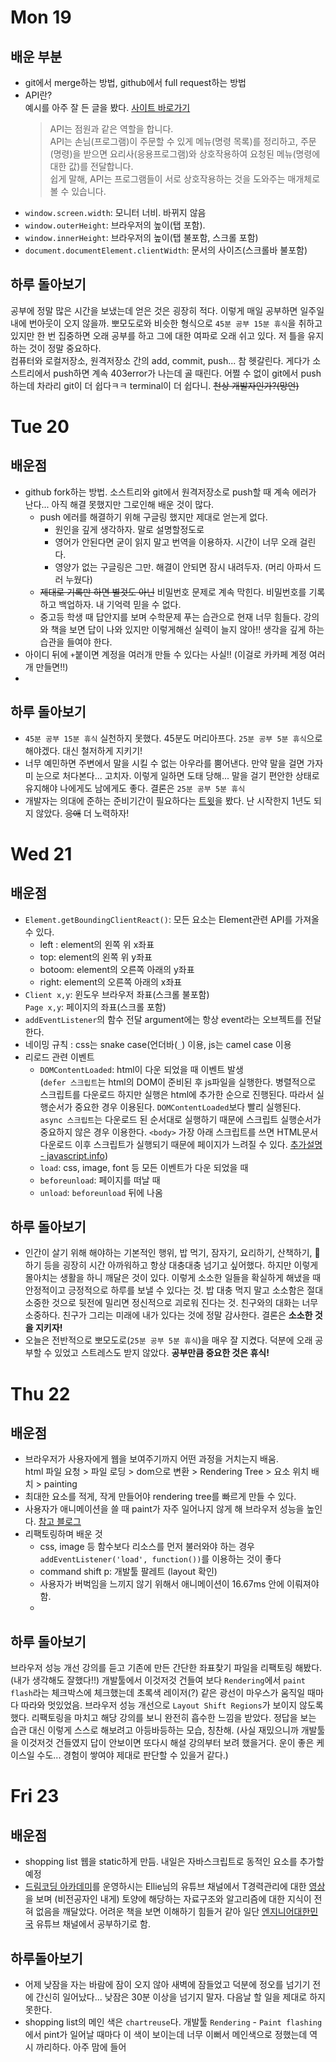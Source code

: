 # Mon 19
## 배운 부분
- git에서 merge하는 방법, github에서 full request하는 방법
- API란? <br/>
  예시를 아주 잘 든 글을 봤다. [사이트 바로가기](http://blog.wishket.com/api%EB%9E%80-%EC%89%BD%EA%B2%8C-%EC%84%A4%EB%AA%85-%EA%B7%B8%EB%A6%B0%ED%81%B4%EB%9D%BC%EC%9D%B4%EC%96%B8%ED%8A%B8/)
  > API는 점원과 같은 역할을 합니다.<br/>
  > API는 손님(프로그램)이 주문할 수 있게 메뉴(명령 목록)를 정리하고, 주문(명령)을 받으면 요리사(응용프로그램)와 상호작용하여 요청된 메뉴(명령에 대한 값)를 전달합니다.<br/>
  > 쉽게 말해, API는 프로그램들이 서로 상호작용하는 것을 도와주는 매개체로 볼 수 있습니다.
* `window.screen.width`: 모니터 너비. 바뀌지 않음
* `window.outerHeight`: 브라우저의 높이(탭 포함).
* `window.innerHeight`: 브라우저의 높이(탭 불포함, 스크롤 포함)
* `document.documentElement.clientWidth`: 문서의 사이즈(스크롤바 불포함)

## 하루 돌아보기
공부에 정말 많은 시간을 보냈는데 얻은 것은 굉장히 적다. 이렇게 매일 공부하면 일주일 내에 번아웃이 오지 않을까. 뽀모도로와 비슷한 형식으로 `45분 공부 15분 휴식`을 취하고 있지만 한 번 집중하면 오래 공부를 하고 그에 대한 여파로 오래 쉬고 있다. 저 틀을 유지하는 것이 정말 중요하다.
<br/>
컴퓨터와 로컬저장소, 원격저장소 간의 add, commit, push... 참 헷갈린다. 게다가 소스트리에서 push하면 계속 403error가 나는데 골 때린다. 어쩔 수 없이 git에서 push하는데 차라리 git이 더 쉽다ㅋㅋ terminal이 더 쉽다니. ~~천상 개발자인가?(망언)~~


# Tue 20
## 배운점
- github fork하는 방법. 소스트리와 git에서 원격저장소로 push할 때 계속 에러가 난다... 아직 해결 못했지만 그로인해 배운 것이 많다.
  - push 에러를 해결하기 위해 구글링 했지만 제대로 얻는게 없다.
    - 원인을 깊게 생각하자. 말로 설명할정도로
    - 영어가 안된다면 굳이 읽지 말고 번역을 이용하자. 시간이 너무 오래 걸린다.
    - 영양가 없는 구글링은 그만. 해결이 안되면 잠시 내려두자. (머리 아파서 드러 누웠다)
  - ~~제대로 기록만 하면 별것도 아닌~~ 비밀번호 문제로 계속 막힌다. 비밀번호를 기록하고 백업하자. 내 기억력 믿을 수 없다.
  - 중고등 학생 때 답안지를 보며 수학문제 푸는 습관으로 현재 너무 힘들다. 강의와 책을 보면 답이 나와 있지만 이렇게해선 실력이 늘지 않아!! 생각을 깊게 하는 습관을 들여야 한다.
- 아이디 뒤에 `+`붙이면 계정을 여러개 만들 수 있다는 사실!! (이걸로 카카페 계정 여러개 만들면!!)
- 
## 하루 돌아보기
* `45분 공부 15분 휴식` 실천하지 못했다. 45분도 머리아프다. `25분 공부 5분 휴식`으로 해야겠다. 대신 철저하게 지키기!
* 너무 예민하면 주변에서 말을 시킬 수 없는 아우라를 뿜어낸다. 만약 말을 걸면 가자미 눈으로 처다본다... 고치자. 이렇게 일하면 도태 당해... 말을 걸기 편안한 상태로 유지해야 나에게도 남에게도 좋다. 결론은 `25분 공부 5분 휴식`
* 개발자는 의대에 준하는 준비기간이 필요하다는 [트윗](https://twitter.com/golbin/status/1384454871856803843?s=21)을 봤다. 난 시작한지 1년도 되지 않았다. ~~응애~~ 더 노력하자!


# Wed 21
## 배운점
- `Element.getBoundingClientReact()`: 모든 요소는 Element관련 API를 가져올 수 있다.
  - left : element의 왼쪽 위 x좌표
  - top: element의 왼쪽 위 y좌표
  - botoom: element의 오른쪽 아래의 y좌표
  - right: element의 오른쪽 아래의 x좌표
- `Client x,y`: 윈도우 브라우저 좌표(스크롤 불포함)<br/>
  `Page x,y`: 페이지의 좌표(스크롤 포함)<br/>
- `addEventListener`의 함수 전달 argument에는 항상 event라는 오브젝트를 전달한다.
- 네이밍 규칙 : css는 snake case(언더바(`_`) 이용, js는 camel case 이용
- 리로드 관련 이벤트
  - `DOMContentLoaded`: html이 다운 되었을 때 이벤트 발생<br/>
    (`defer 스크립트`는 html의 DOM이 준비된 후 js파일을 실행한다. 병렬적으로 스크립트를 다운로드 하지만 실행은 html에 추가한 순으로 진행된다. 따라서 실행순서가 중요한 경우 이용된다. `DOMContentLoaded`보다 빨리 실행된다. <br/>
    `async 스크립트`는 다운로드 된 순서대로 실행하기 때문에 스크립트 실행순서가 중요하지 않은 경우 이용한다.
    `<body>` 가장 아래 스크립트를 쓰면 HTML문서 다운로드 이후 스크립트가 실행되기 때문에 페이지가 느려질 수 있다. [추가설명 - javascript.info](https://ko.javascript.info/script-async-defer))
  - `load`: css, image, font 등 모든 이벤트가 다운 되었을 때
  - `beforeunload`: 페이지를 떠날 때
  - `unload`: `beforeunload` 뒤에 나옴

## 하루 돌아보기
- 인간이 살기 위해 해야하는 기본적인 행위, 밥 먹기, 잠자기, 요리하기, 산책하기, 💩하기 등을 굉장히 시간 아까워하고 항상 대충대충 넘기고 싶어했다. 하지만 이렇게 몰아치는 생활을 하니 깨달은 것이 있다. 이렇게 소소한 일들을 확실하게 해냈을 때 안정적이고 긍정적으로 하루를 보낼 수 있다는 것. 밥 대충 먹지 말고 소소함은 절대 소중한 것으로 뒷전에 밀리면 정신적으로 괴로워 진다는 것. 친구와의 대화는 너무 소중하다. 친구가 그리는 미래에 내가 있다는 것에 정말 감사한다. 결론은 **소소한 것을 지키자!**
- 오늘은 전반적으로 뽀모도로(`25분 공부 5분 휴식`)을 매우 잘 지켰다. 덕분에 오래 공부할 수 있었고 스트레스도 받지 않았다. **공부만큼 중요한 것은 휴식!**


# Thu 22
## 배운점
- 브라우저가 사용자에게 웹을 보여주기까지 어떤 과정을 거치는지 배움. <br/>
  html 파일 요청 > 파일 로딩 > dom으로 변환 > Rendering Tree > 요소 위치 배치 > painting
- 최대한 요소를 적게, 작게 만들어야 rendering tree를 빠르게 만들 수 있다.
- 사용자가 애니메이션을 쓸 때 paint가 자주 일어나지 않게 해 브라우저 성능을 높인다. [참고 블로그](https://mygumi.tistory.com/238)
- 리팩토링하며 배운 것
  - css, image 등 함수보다 리소스를 먼저 불러와야 하는 경우 `addEventListener('load', function())`를 이용하는 것이 좋다
  - command shift p: 개발툴 팔레트 (layout 확인)
  - 사용자가 버벅임을 느끼지 않기 위해서 애니메이션이 16.67ms 안에 이뤄져야 함.
  - 
## 하루 돌아보기
브라우저 성능 개선 강의를 듣고 기존에 만든 간단한 좌표찾기 파일을 리팩토링 해봤다. (내가 생각해도 잘했다!!) 개발툴에서 이것저것 건들여 보다 `Rendering`에서 `paint flash`라는 체크박스에 체크했는데 초록색 레이저(?) 같은 광선이 마우스가 움직일 때마다 따라와 멋있었음. 브라우저 성능 개선으로 `Layout Shift Regions`가 보이지 않도록 했다. 리팩토링을 마치고 해당 강의를 보니 완전히 흡수한 느낌을 받았다. 정답을 보는 습관 대신 이렇게 스스로 해보려고 아등바등하는 모습, 칭찬해. (사실 재밌으니까 개발툴을 이것저것 건들였지 답이 안보이면 또다시 해설 강의부터 보려 했을거다. 운이 좋은 케이스일 수도... 경험이 쌓여야 제대로 판단할 수 있을거 같다.)


# Fri 23
## 배운점
* shopping list 웹을 static하게 만듬. 내일은 자바스크립트로 동적인 요소를 추가할 예정
* [드림코딩 아카데미](https://academy.dream-coding.com/)를 운영하시는 Ellie님의 유튜브 채널에서 T경력관리에 대한 [영상](https://youtu.be/ly7UabPJNvs)을 보며 (비전공자인 내게) 토양에 해당하는 자료구조와 알고리즘에 대한 지식이 전혀 없음을 깨달았다. 어려운 책을 보면 이해하기 힘들거 같아 일단 [엔지니어대한민국](https://www.youtube.com/user/damazzang) 유튜브 채널에서 공부하기로 함.

## 하루돌아보기
* 어제 낮잠을 자는 바람에 잠이 오지 않아 새벽에 잠들었고 덕분에 정오를 넘기기 전에 간신히 일어났다... 낮잠은 30분 이상을 넘기지 말자. 다음날 할 일을 제대로 하지 못한다. 
* shopping list의 메인 색은 `chartreuse`다. 개발툴 `Rendering` - `Paint flashing`에서 pint가 일어날 때마다 이 색이 보이는데 너무 이뻐서 메인색으로 정했는데 역시 까리하다. 아주 맘에 들어
